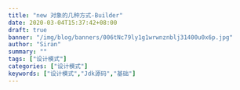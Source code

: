 ```yaml
---
title: "new 对象的几种方式-Builder"
date: 2020-03-04T15:37:42+08:00
draft: true
banner: "/img/blog/banners/006tNc79ly1g1wrwnznblj31400u0x6p.jpg"
author: "Siran"
summary: ""
tags: ["设计模式"]
categories: ["设计模式"]
keywords: ["设计模式","Jdk源码","基础"]
---
```



